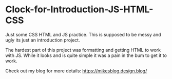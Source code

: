 # Clock-for-Introduction-JS-HTML-CSS
Just some CSS HTML and JS practice. This is supposed to be messy and ugly its just an introduction project.

The hardest part of this project was formatting and getting HTML to work with JS.
While it looks and is quite simple it was a pain in the bum to get it to work.

Check out my blog for more details: https://mikesblog.design.blog/
